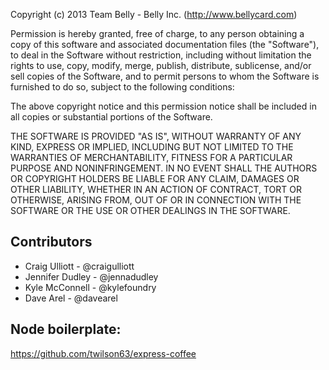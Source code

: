 Copyright (c) 2013 Team Belly - Belly Inc. (http://www.bellycard.com)

Permission is hereby granted, free of charge, to any person obtaining a copy of this software and associated documentation files (the "Software"), to deal in the Software without restriction, including without limitation the rights to use, copy, modify, merge, publish, distribute, sublicense, and/or sell copies of the Software, and to permit persons to whom the Software is furnished to do so, subject to the following conditions:

The above copyright notice and this permission notice shall be included in all copies or substantial portions of the Software.

THE SOFTWARE IS PROVIDED "AS IS", WITHOUT WARRANTY OF ANY KIND, EXPRESS OR IMPLIED, INCLUDING BUT NOT LIMITED TO THE WARRANTIES OF MERCHANTABILITY, FITNESS FOR A PARTICULAR PURPOSE AND NONINFRINGEMENT. IN NO EVENT SHALL THE AUTHORS OR COPYRIGHT HOLDERS BE LIABLE FOR ANY CLAIM, DAMAGES OR OTHER LIABILITY, WHETHER IN AN ACTION OF CONTRACT, TORT OR OTHERWISE, ARISING FROM, OUT OF OR IN CONNECTION WITH THE SOFTWARE OR THE USE OR OTHER DEALINGS IN THE SOFTWARE.

Contributors
------------
* Craig Ulliott   - @craigulliott
* Jennifer Dudley - @jennadudley
* Kyle McConnell  - @kylefoundry
* Dave Arel       - @davearel


Node boilerplate:
-----------------
https://github.com/twilson63/express-coffee
